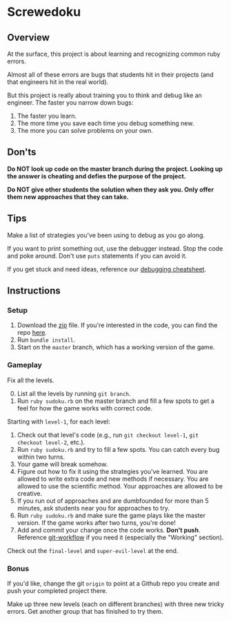 # Screwedoku

## Overview

At the surface, this project is about learning and recognizing common ruby
errors.

Almost all of these errors are bugs that students hit in their projects (and
that engineers hit in the real world).

But this project is really about training you to think and debug like an
engineer.  The faster you narrow down bugs:

1. The faster you learn.
2. The more time you save each time you debug something new.
3. The more you can solve problems on your own.


## Don'ts

**Do NOT look up code on the master branch during the project.  Looking up the answer is cheating and defies the purpose of the project.**

**Do NOT give other students the solution when they ask you. Only offer them new approaches that they can take.**

## Tips

Make a list of strategies you've been using to debug as you go along.

If you want to print something out, use the debugger instead. Stop the code and poke around.  Don't use `puts` statements if you can avoid it.

If you get stuck and need ideas, reference our [debugging cheatsheet][debugging cheatsheet].

[debugging cheatsheet]: ../../readings/debugging_cheatsheet.md


## Instructions

### Setup

1. Download the [zip][zip] file. If you're interested in the code, you can find the repo [here][repo].
2. Run `bundle install`.
3. Start on the `master` branch, which has a working version of the game.

[zip]:https://github.com/appacademy/screwedoku/blob/master/screwedoku.zip
[repo]:https://github.com/appacademy/screwedoku

### Gameplay

Fix all the levels.  

0. List all the levels by running `git branch`.
1. Run `ruby sudoku.rb` on the master branch and fill a few spots to get a feel for how the game works with correct code.

Starting with `level-1`, for each level:

1. Check out that level's code (e.g., run `git checkout level-1`, `git checkout level-2`, etc.).
2. Run `ruby sudoku.rb` and try to fill a few spots.  You can catch every bug within two turns.
3. Your game will break somehow.
4. Figure out how to fix it using the strategies you've learned.  You are allowed to write extra code and new methods if
necessary.  You are allowed to use the scientific method.  Your approaches are
allowed to be creative.
5. If you run out of approaches and are dumbfounded for more than 5 minutes, ask students near you for approaches to try.
6. Run `ruby sudoku.rb` and make sure the game plays like the master version. If the game works after two turns, you're done!
7. Add and commit your change once the code works.  **Don't push**.  Reference [git-workflow][git-workflow] if you need it (especially the "Working" section).

Check out the `final-level` and `super-evil-level` at the end.

[git-workflow]: ../../readings/git-workflow.md

### Bonus

If you'd like, change the git `origin` to point at a Github repo you create and
push your completed project there.

Make up three new levels (each on different branches) with three new tricky
errors. Get another group that has finished to try them.

